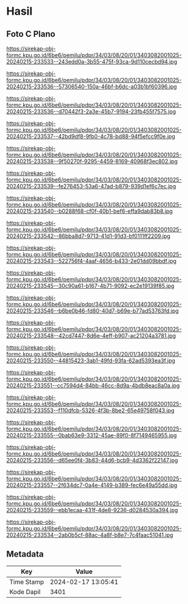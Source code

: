 # Hasil

## Foto C Plano

https://sirekap-obj-formc.kpu.go.id/6be6/pemilu/pdpr/34/03/08/20/01/3403082001025-20240215-233533--243edd0a-3b55-475f-93ca-9d110cecbd94.jpg

https://sirekap-obj-formc.kpu.go.id/6be6/pemilu/pdpr/34/03/08/20/01/3403082001025-20240215-233536--57306540-150a-46bf-b6dc-a03b1bf60396.jpg

https://sirekap-obj-formc.kpu.go.id/6be6/pemilu/pdpr/34/03/08/20/01/3403082001025-20240215-233536--d70442f3-2a3e-45b7-9194-23fb455f7575.jpg

https://sirekap-obj-formc.kpu.go.id/6be6/pemilu/pdpr/34/03/08/20/01/3403082001025-20240215-233537--42bd9df8-9fb0-4c78-bd88-94f5efcc9f0e.jpg

https://sirekap-obj-formc.kpu.go.id/6be6/pemilu/pdpr/34/03/08/20/01/3403082001025-20240215-233538--9f50270f-9295-4459-8169-40968f3ec802.jpg

https://sirekap-obj-formc.kpu.go.id/6be6/pemilu/pdpr/34/03/08/20/01/3403082001025-20240215-233539--fe276453-53a6-47ad-b879-939d1ef6c7ec.jpg

https://sirekap-obj-formc.kpu.go.id/6be6/pemilu/pdpr/34/03/08/20/01/3403082001025-20240215-233540--b0288f68-cf0f-40b1-bef6-effa9dab83b8.jpg

https://sirekap-obj-formc.kpu.go.id/6be6/pemilu/pdpr/34/03/08/20/01/3403082001025-20240215-233542--86bba8d7-9713-41d1-91d3-bf0111ff2209.jpg

https://sirekap-obj-formc.kpu.go.id/6be6/pemilu/pdpr/34/03/08/20/01/3403082001025-20240215-233543--522756f4-4aaf-4656-b433-2e01dd09bbdf.jpg

https://sirekap-obj-formc.kpu.go.id/6be6/pemilu/pdpr/34/03/08/20/01/3403082001025-20240215-233545--30c90a61-b167-4b71-9092-ec2e19139f85.jpg

https://sirekap-obj-formc.kpu.go.id/6be6/pemilu/pdpr/34/03/08/20/01/3403082001025-20240215-233546--b6be0b46-fd80-40d7-b69e-b77ad53763fd.jpg

https://sirekap-obj-formc.kpu.go.id/6be6/pemilu/pdpr/34/03/08/20/01/3403082001025-20240215-233548--42cd7447-8d6e-4eff-b907-ac21204a3781.jpg

https://sirekap-obj-formc.kpu.go.id/6be6/pemilu/pdpr/34/03/08/20/01/3403082001025-20240215-233550--44815423-3ab1-49fd-93fa-62ad5393ea3f.jpg

https://sirekap-obj-formc.kpu.go.id/6be6/pemilu/pdpr/34/03/08/20/01/3403082001025-20240215-233551--cc7594d4-84bb-46cc-8d9a-4bdb8eac8a0a.jpg

https://sirekap-obj-formc.kpu.go.id/6be6/pemilu/pdpr/34/03/08/20/01/3403082001025-20240215-233553--f110dfcb-5326-4f3b-8be2-65e49758f043.jpg

https://sirekap-obj-formc.kpu.go.id/6be6/pemilu/pdpr/34/03/08/20/01/3403082001025-20240215-233555--0bab63e9-3312-45ae-89f0-8f7149465955.jpg

https://sirekap-obj-formc.kpu.go.id/6be6/pemilu/pdpr/34/03/08/20/01/3403082001025-20240215-233556--d65ee0f4-3b83-44d6-bcb9-4d3362f22147.jpg

https://sirekap-obj-formc.kpu.go.id/6be6/pemilu/pdpr/34/03/08/20/01/3403082001025-20240215-233557--2f634dc7-0a4e-4149-b389-fec6e49a55dd.jpg

https://sirekap-obj-formc.kpu.go.id/6be6/pemilu/pdpr/34/03/08/20/01/3403082001025-20240215-233559--ebb1ecaa-431f-4de8-9236-d0284530a394.jpg

https://sirekap-obj-formc.kpu.go.id/6be6/pemilu/pdpr/34/03/08/20/01/3403082001025-20240215-233534--2ab0b5cf-88ac-4a8f-b8e7-7c4faac51041.jpg


## Metadata

| Key        | Value               |
| ---------- | ------------------- |
| Time Stamp | 2024-02-17 13:05:41 |
| Kode Dapil | 3401                |



